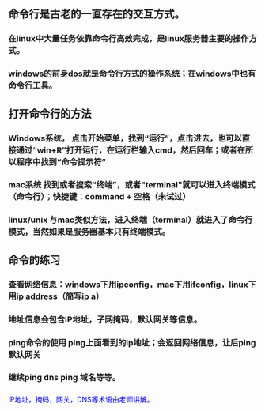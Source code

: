 ## 命令行是古老的一直存在的交互方式。
### 在linux中大量任务依靠命令行高效完成，是linux服务器主要的操作方式。
### windows的前身dos就是命令行方式的操作系统；在windows中也有命令行工具。
## 打开命令行的方法
### Windows系统， 点击开始菜单，找到“运行”，点击进去，也可以直接通过“win+R”打开运行，在运行栏输入cmd，然后回车；或者在所以程序中找到“命令提示符”
### mac系统  找到或者搜索“终端”，或者"terminal"就可以进入终端模式（命令行）；快捷键：command + 空格（未试过）
### linux/unix  与mac类似方法，进入终端（terminal）就进入了命令行模式，当然如果是服务器基本只有终端模式。
## 命令的练习
### 查看网络信息：windows下用ipconfig，mac下用ifconfig，linux下用ip address（简写ip a）
### 地址信息会包含iP地址，子网掩码，默认网关等信息。
### ping命令的使用   ping上面看到的ip地址；会返回网络信息，让后ping 默认网关
### 继续ping dns ping 域名等等。
### 


<font color=Blue>IP地址，掩码，网关，DNS等术语由老师讲解。</font>
